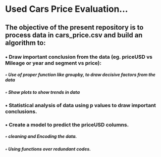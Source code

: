 # Used Cars Price Evaluation...
## The objective of the present repository is to process data in cars_price.csv and build an algorithm to:
### • Draw important conclusion from the data (eg. priceUSD vs Mileage or year and segment vs price):
#####    ◦ Use of proper function like groupby, to draw decisive factors from the data
#####    ◦ Show plots to show trends in data
### • Statistical analysis of data using p values to draw important conclusions.
### • Create a model to predict the priceUSD columns.
#####    ◦ cleaning and Encoding the data.
#####    ◦ Using functions over redundant codes.
